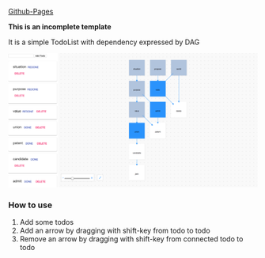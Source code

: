 [Github-Pages](https://kinironote.github.io/DAG-todo-sample)

**This is an incomplete template**

It is a simple TodoList with dependency expressed by DAG

![screenshot](./screenshot.png)

### How to use
1. Add some todos
2. Add an arrow by dragging with shift-key from todo to todo
3. Remove an arrow by dragging with shift-key from connected todo to todo

